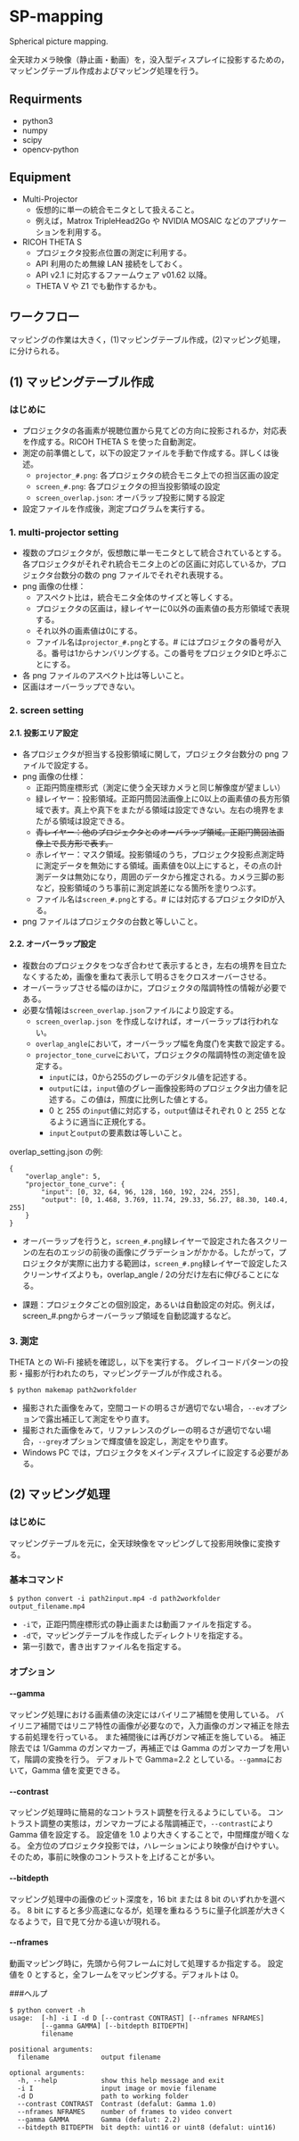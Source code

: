 SP-mapping
==========

Spherical picture mapping.

全天球カメラ映像（静止画・動画）を，没入型ディスプレイに投影するための，
マッピングテーブル作成およびマッピング処理を行う。



Requirments
-----------
* python3
* numpy
* scipy
* opencv-python


Equipment
---------
* Multi-Projector
	- 仮想的に単一の統合モニタとして扱えること。
	- 例えば，Matrox TripleHead2Go や NVIDIA MOSAIC などのアプリケーションを利用する。
* RICOH THETA S
	- プロジェクタ投影点位置の測定に利用する。
	- API 利用のため無線 LAN 接続をしておく。
	- API v2.1 に対応するファームウェア v01.62 以降。
	- THETA V や Z1 でも動作するかも。




ワークフロー
----------

マッピングの作業は大きく，(1)マッピングテーブル作成，(2)マッピング処理，に分けられる。



(1) マッピングテーブル作成
----------------------

### はじめに
* プロジェクタの各画素が視聴位置から見てどの方向に投影されるか，対応表を作成する。RICOH THETA S を使った自動測定。
* 測定の前準備として，以下の設定ファイルを手動で作成する。詳しくは後述。
	- `projector_#.png`: 各プロジェクタの統合モニタ上での担当区画の設定
	- `screen_#.png`: 各プロジェクタの担当投影領域の設定
	- `screen_overlap.json`: オーバラップ投影に関する設定
* 設定ファイルを作成後，測定プログラムを実行する。


### 1. multi-projector setting
* 複数のプロジェクタが，仮想敵に単一モニタとして統合されているとする。各プロジェクタがそれぞれ統合モニタ上のどの区画に対応しているか，プロジェクタ台数分の数の png ファイルでそれぞれ表現する。
* png 画像の仕様：
	- アスペクト比は，統合モニタ全体のサイズと等しくする。
	- プロジェクタの区画は，緑レイヤーに0以外の画素値の長方形領域で表現する。
	- それ以外の画素値は0にする。
	- ファイル名は`projector_#.png`とする。# にはプロジェクタの番号が入る。番号は1からナンバリングする。この番号をプロジェクタIDと呼ぶことにする。
* 各 png ファイルのアスペクト比は等しいこと。
* 区画はオーバーラップできない。


### 2. screen setting

#### 2.1. 投影エリア設定
* 各プロジェクタが担当する投影領域に関して，プロジェクタ台数分の png ファイルで設定する。
* png 画像の仕様：
	- 正距円筒座標形式（測定に使う全天球カメラと同じ解像度が望ましい）
	- 緑レイヤー：投影領域。正距円筒図法画像上に0以上の画素値の長方形領域で表す。真上や真下をまたがる領域は設定できない。左右の境界をまたがる領域は設定できる。
	- ~~青レイヤー：他のプロジェクタとのオーバラップ領域。正距円筒図法画像上で長方形で表す。~~
	- 赤レイヤー：マスク領域。投影領域のうち，プロジェクタ投影点測定時に測定データを無効にする領域。画素値を0以上にすると，その点の計測データは無効になり，周囲のデータから推定される。カメラ三脚の影など，投影領域のうち事前に測定誤差になる箇所を塗りつぶす。
	- ファイル名は`screen_#.png`とする。# には対応するプロジェクタIDが入る。
* png ファイルはプロジェクタの台数と等しいこと。

#### 2.2. オーバーラップ設定
* 複数台のプロジェクタをつなぎ合わせて表示するとき，左右の境界を目立たなくするため，画像を重ねて表示して明るさをクロスオーバーさせる。
* オーバーラップさせる幅のほかに，プロジェクタの階調特性の情報が必要である。
* 必要な情報は`screen_overlap.json`ファイルにより設定する。
	* `screen_overlap.json `を作成しなければ，オーバーラップは行われない。
	* `overlap_angle`において，オーバーラップ幅を角度(˚)を実数で設定する。
	* `projector_tone_curve`において，プロジェクタの階調特性の測定値を設定する。
		* `input`には，0から255のグレーのデジタル値を記述する。
		* `output`には，`input`値のグレー画像投影時のプロジェクタ出力値を記述する。この値は，照度に比例した値とする。
		* 0 と 255 の`input`値に対応する，`output`値はそれぞれ 0 と 255 となるように適当に正規化する。
		* `input`と`output`の要素数は等しいこと。

overlap_setting.json の例:

```
{
    "overlap_angle": 5,
    "projector_tone_curve": {
        "input": [0, 32, 64, 96, 128, 160, 192, 224, 255],
        "output": [0, 1.468, 3.769, 11.74, 29.33, 56.27, 88.30, 140.4, 255]
    }
}
```

* オーバーラップを行うと，`screen_#.png`緑レイヤーで設定された各スクリーンの左右のエッジの前後の画像にグラデーションがかかる。したがって，プロジェクタが実際に出力する範囲は，`screen_#.png`緑レイヤーで設定したスクリーンサイズよりも，overlap_angle / 2の分だけ左右に伸びることになる。


* 課題：プロジェクタごとの個別設定，あるいは自動設定の対応。例えば，screen_#.pngからオーバーラップ領域を自動認識するなど。



### 3. 測定

THETA との Wi-Fi 接続を確認し，以下を実行する。
グレイコードパターンの投影・撮影が行われたのち，マッピングテーブルが作成される。

```
$ python makemap path2workfolder
```



* 撮影された画像をみて，空間コードの明るさが適切でない場合，`--ev`オプションで露出補正して測定をやり直す。
* 撮影された画像をみて，リファレンスのグレーの明るさが適切でない場合，`--grey`オプションで輝度値を設定し，測定をやり直す。
* Windows PC では，プロジェクタをメインディスプレイに設定する必要がある。








(2) マッピング処理
----------------

### はじめに
マッピングテーブルを元に，全天球映像をマッピングして投影用映像に変換する。

### 基本コマンド

```
$ python convert -i path2input.mp4 -d path2workfolder output_filename.mp4

```

* `-i`で，正距円筒座標形式の静止画または動画ファイルを指定する。
* `-d`で，マッピングテーブルを作成したディレクトリを指定する。
* 第一引数で，書き出すファイル名を指定する。


### オプション

#### --gamma
マッピング処理における画素値の決定にはバイリニア補間を使用している。
バイリニア補間ではリニア特性の画像が必要なので，入力画像のガンマ補正を除去する前処理を行っている。
また補間後には再びガンマ補正を施している。
補正除去では 1/Gamma のガンマカーブ，再補正では Gamma のガンマカーブを用いて，階調の変換を行う。
デフォルトで Gamma=2.2 としている。`--gamma`において，Gamma 値を変更できる。

#### --contrast
マッピング処理時に簡易的なコントラスト調整を行えるようにしている。
コントラスト調整の実態は，ガンマカーブによる階調補正で，`--contrast`により Gamma 値を設定する。
設定値を 1.0 より大きくすることで，中間輝度が暗くなる。
全方位のプロジェクタ投影では，ハレーションにより映像が白けやすい。
そのため，事前に映像のコントラストを上げることが多い。

#### --bitdepth
マッピング処理中の画像のビット深度を，16 bit または 8 bit のいずれかを選べる。
8 bit にすると多少高速になるが，処理を重ねるうちに量子化誤差が大きくなるようで，目で見て分かる違いが現れる。

#### --nframes
動画マッピング時に，先頭から何フレームに対して処理するか指定する。
設定値を 0 とすると，全フレームをマッピングする。デフォルトは 0。


###ヘルプ

```
$ python convert -h
usage:  [-h] -i I -d D [--contrast CONTRAST] [--nframes NFRAMES]
        [--gamma GAMMA] [--bitdepth BITDEPTH]
        filename

positional arguments:
  filename             output filename

optional arguments:
  -h, --help           show this help message and exit
  -i I                 input image or movie filename
  -d D                 path to working folder
  --contrast CONTRAST  Contrast (defalut: Gamma 1.0)
  --nframes NFRAMES    number of frames to video convert
  --gamma GAMMA        Gamma (defalut: 2.2)
  --bitdepth BITDEPTH  bit depth: uint16 or uint8 (defalut: uint16)
```


